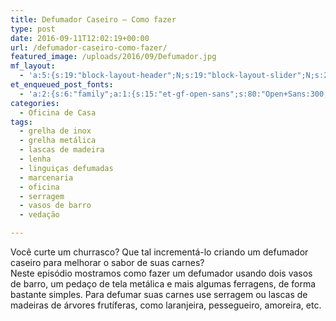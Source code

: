 ```yaml
---
title: Defumador Caseiro – Como fazer
type: post
date: 2016-09-11T12:02:19+00:00
url: /defumador-caseiro-como-fazer/
featured_image: /uploads/2016/09/Defumador.jpg
mf_layout:
  - 'a:5:{s:19:"block-layout-header";N;s:19:"block-layout-slider";N;s:22:"block-layout-structure";s:10:"full-width";s:25:"block-layout-left_sidebar";s:18:"users-page-sidebar";s:26:"block-layout-right_sidebar";s:18:"users-page-sidebar";}'
et_enqueued_post_fonts:
  - 'a:2:{s:6:"family";a:1:{s:15:"et-gf-open-sans";s:80:"Open+Sans:300,300italic,regular,italic,600,600italic,700,700italic,800,800italic";}s:6:"subset";a:2:{i:0;s:5:"latin";i:1;s:9:"latin-ext";}}'
categories:
  - Oficina de Casa
tags:
  - grelha de inox
  - grelha metálica
  - lascas de madeira
  - lenha
  - linguiças defumadas
  - marcenaria
  - oficina
  - serragem
  - vasos de barro
  - vedação

---
```

Você curte um churrasco? Que tal incrementá-lo criando um defumador caseiro para melhorar o sabor de suas carnes?  
Neste episódio mostramos como fazer um defumador usando dois vasos de barro, um pedaço de tela metálica e mais algumas ferragens, de forma bastante simples. Para defumar suas carnes use serragem ou lascas de madeiras de árvores frutíferas, como laranjeira, pessegueiro, amoreira, etc.